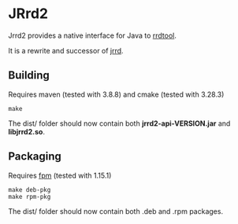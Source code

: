 # JRrd2

Jrrd2 provides a native interface for Java to [rrdtool](http://oss.oetiker.ch/rrdtool).

It is a rewrite and successor of [jrrd](https://github.com/OpenNMS/jrrd).

## Building

Requires maven (tested with 3.8.8) and cmake (tested with 3.28.3)

```
make
```
The dist/ folder should now contain both **jrrd2-api-VERSION.jar** and **libjrrd2.so**.

## Packaging

Requires [fpm](https://github.com/jordansissel/fpm) (tested with 1.15.1)

```
make deb-pkg
make rpm-pkg
```
The dist/ folder should now contain both .deb and .rpm packages.
